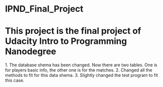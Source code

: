 # IPND_Final_Project
# This project is the final project of Udacity Intro to Programming Nanodegree
<p>
1. The database shema has been changed. Now there are two tables. One is for players basic info, the other one is for the matches.
2. Changed all the methods to fit for this data shema.
3. Slightly changed the test program to fit this case.
</p>
